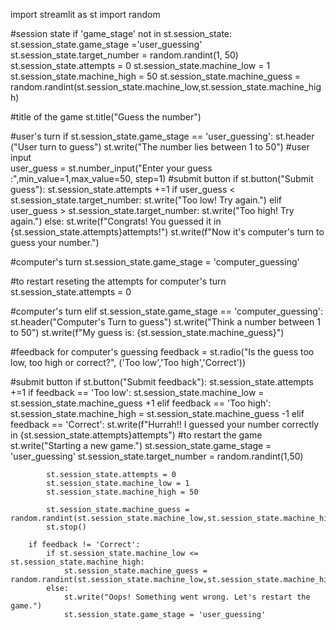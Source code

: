 import streamlit as st
import random

#session state
if 'game_stage' not in st.session_state:
    st.session_state.game_stage ='user_guessing'
    st.session_state.target_number = random.randint(1, 50)
    st.session_state.attempts = 0
    st.session_state.machine_low = 1
    st.session_state.machine_high = 50
    st.session_state.machine_guess = random.randint(st.session_state.machine_low,st.session_state.machine_high)
    
#title of the game
    st.title("Guess the number")
    
#user's turn
if st.session_state.game_stage == 'user_guessing':
    st.header ("User turn to guess")
    st.write("The number lies between 1 to 50")
#user input    
    user_guess = st.number_input("Enter your guess :",min_value=1,max_value=50, step=1)
#submit button
    if st.button("Submit guess"):
        st.session_state.attempts +=1
        if user_guess < st.session_state.target_number:
            st.write("Too low! Try again.")
        elif user_guess > st.session_state.target_number:
            st.write("Too high! Try again.")
        else:
            st.write(f"Congrats! You guessed it in {st.session_state.attempts}attempts!")
            st.write(f"Now it's computer's turn to guess your number.") 
            
#computer's turn
            st.session_state.game_stage = 'computer_guessing'

#to restart reseting the attempts for computer's turn
            st.session_state.attempts = 0

#computer's turn
elif st.session_state.game_stage == 'computer_guessing':
    st.header("Computer's Turn to guess")
    st.write("Think a number between 1 to 50")
    st.write(f"My guess is: {st.session_state.machine_guess}")
     
#feedback for computer's guessing
    feedback = st.radio("Is the guess too low, too high or correct?", ('Too low','Too high','Correct'))
     
#submit button
    if st.button("Submit feedback"):
        st.session_state.attempts +=1
        if feedback == 'Too low':
            st.session_state.machine_low = st.session_state.machine_guess +1
        elif feedback == 'Too high':
            st.session_state.machine_high = st.session_state.machine_guess -1
        elif feedback == 'Correct':
            st.write(f"Hurrah!! I guessed your number correctly in {st.session_state.attempts}attempts")
#to restart the game
            st.write("Starting a new game.")
            st.session_state.game_stage = 'user_guessing'
            st.session_state.target_number = random.randint(1,50)

            st.session_state.attempts = 0
            st.session_state.machine_low = 1
            st.session_state.machine_high = 50

            st.session_state.machine_guess = random.randint(st.session_state.machine_low,st.session_state.machine_high)
            st.stop()

        if feedback != 'Correct':
            if st.session_state.machine_low <= st.session_state.machine_high:
                st.session_state.machine_guess = random.randint(st.session_state.machine_low,st.session_state.machine_high)
            else:
                st.write("Oops! Something went wrong. Let's restart the game.")
                st.session_state.game_stage = 'user_guessing'


